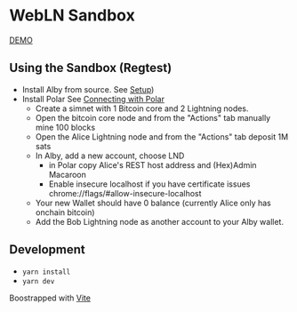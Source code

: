 # WebLN Sandbox

[DEMO](https://rolznz.github.io/webln-sandbox/)

## Using the Sandbox (Regtest)

- Install Alby from source. See [Setup](https://github.com/getAlby/lightning-browser-extension/blob/master/doc/SETUP.md))
- Install Polar See [Connecting with Polar](https://github.com/getAlby/lightning-browser-extension/wiki/Start-the-lightning-network-test-environment-locally-and-link-to-the-Alby)
  - Create a simnet with 1 Bitcoin core and 2 Lightning nodes.
  - Open the bitcoin core node and from the "Actions" tab manually mine 100 blocks
  - Open the Alice Lightning node and from the "Actions" tab deposit 1M sats
  - In Alby, add a new account, choose LND
    - in Polar copy Alice's REST host address and (Hex)Admin Macaroon
    - Enable insecure localhost if you have certificate issues chrome://flags/#allow-insecure-localhost
  - Your new Wallet should have 0 balance (currently Alice only has onchain bitcoin)
  - Add the Bob Lightning node as another account to your Alby wallet.

## Development

- `yarn install`
- `yarn dev`

Boostrapped with [Vite](https://vitejs.dev/guide/)
